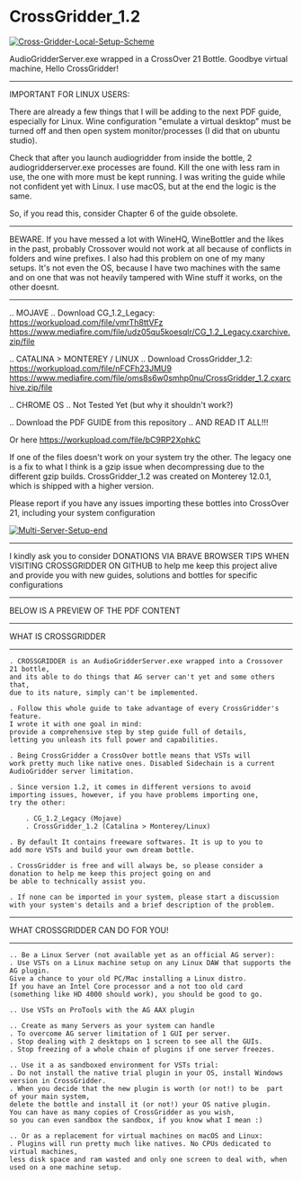 # CrossGridder_1.2

<a href="https://ibb.co/jfkHbR1"><img src="https://i.ibb.co/tKp3QXW/Cross-Gridder-Local-Setup-Scheme.png" alt="Cross-Gridder-Local-Setup-Scheme" border="0" /></a>

AudioGridderServer.exe wrapped in a CrossOver 21 Bottle. Goodbye virtual machine, Hello CrossGridder!
**************************************************************************************************
IMPORTANT FOR LINUX USERS: 

There are already a few things that I will be adding to the next PDF guide, especially for Linux. 
Wine configuration "emulate a virtual desktop" must be turned off 
and then open system monitor/processes (I did that on ubuntu studio).

Check that after you launch audiogridder from inside the bottle, 2 audiogridderserver.exe processes are found.
Kill the one with less ram in use, the one with more must be kept running.
I was writing the guide while not confident yet with Linux. I use macOS, but at the end the logic is the same. 

So, if you read this, consider Chapter 6 of the guide obsolete.
*************************************************************************************************

BEWARE. If you have messed a lot with WineHQ, WineBottler and the likes in the past, probably Crossover 
would not work at all because of conflicts in folders and wine prefixes. I also had this problem 
on one of my many setups. It's not even the OS, because I have two machines with the same and on one that
was not heavily tampered with Wine stuff it works, on the other doesnt.

*************************************************************************************************

.. MOJAVE ..
Download CG_1.2_Legacy: https://workupload.com/file/vmrTh8ttVFz
https://www.mediafire.com/file/udz05qu5koesqlr/CG_1.2_Legacy.cxarchive.zip/file

.. CATALINA > MONTEREY / LINUX ..
Download CrossGridder_1.2: https://workupload.com/file/nFCFh23JMU9
https://www.mediafire.com/file/oms8s6w0smhp0nu/CrossGridder_1.2.cxarchive.zip/file


.. CHROME OS ..
Not Tested Yet (but why it shouldn't work?)

.. Download the PDF GUIDE from this repository .. AND READ IT ALL!!!

Or here https://workupload.com/file/bC9RP2XphkC

If one of the files doesn't work on your system try the other. The legacy one is a fix 
to what I think is a gzip issue when decompressing due to the different gzip builds. 
CrossGridder_1.2 was created on Monterey 12.0.1, which is shipped with a higher version.

Please report if you have any issues importing these bottles into CrossOver 21, including your system configuration

<a href="https://ibb.co/GcgFL44"><img src="https://i.ibb.co/XSmVgrr/Multi-Server-Setup-end.png" alt="Multi-Server-Setup-end" border="0" /></a>
**********************************************************************
I kindly ask you to consider 
DONATIONS VIA BRAVE BROWSER TIPS WHEN VISITING CROSSGRIDDER ON GITHUB
to help me keep this project alive and provide you with new guides,
solutions and bottles for specific configurations
**********************************************************************


BELOW IS A PREVIEW OF THE PDF CONTENT

*********************
WHAT IS CROSSGRIDDER
*********************

	. CROSSGRIDDER is an AudioGridderServer.exe wrapped into a Crossover 21 bottle, 
	and its able to do things that AG server can't yet and some others that,
	due to its nature, simply can't be implemented.

	. Follow this whole guide to take advantage of every CrossGridder's feature. 
	I wrote it with one goal in mind:
	provide a comprehensive step by step guide full of details, 
	letting you unleash its full power and capabilities.

	. Being CrossGridder a CrossOver bottle means that VSTs will 	
	work pretty much like native ones. Disabled Sidechain is a current  	
	AudioGridder server limitation.

	. Since version 1.2, it comes in different versions to avoid 	
	importing issues, however, if you have problems importing one, 	
	try the other:

		. CG_1.2_Legacy (Mojave)
		. CrossGridder_1.2 (Catalina > Monterey/Linux)

	. By default It contains freeware softwares. It is up to you to 	
	add more VSTs and build your own dream bottle.

 	. CrossGridder is free and will always be, so please consider a 	
	donation to help me keep this project going on and 	
	be able to technically assist you. 	

	. If none can be imported in your system, please start a discussion
	with your system's details and a brief description of the problem.
  
 ********************************* 
 WHAT CROSSGRIDDER CAN DO FOR YOU!
 *********************************
 
  	.. Be a Linux Server (not available yet as an official AG server):
	. Use VSTs on a Linux machine setup on any Linux DAW that supports the AG plugin. 
	Give a chance to your old PC/Mac installing a Linux distro. 
	If you have an Intel Core processor and a not too old card
	(something like HD 4000 should work), you should be good to go.

	.. Use VSTs on ProTools with the AG AAX plugin

	.. Create as many Servers as your system can handle
	. To overcome AG server limitation of 1 GUI per server.
	. Stop dealing with 2 desktops on 1 screen to see all the GUIs.
	. Stop freezing of a whole chain of plugins if one server freezes. 

	.. Use it a as sandboxed environment for VSTs trial:
	. Do not install the native trial plugin in your OS, install Windows version in CrossGridder.
	. When you decide that the new plugin is worth (or not!) to be 	part of your main system, 
	delete the bottle and install it (or not!) your OS native plugin.
	You can have as many copies of CrossGridder as you wish, 
	so you can even sandbox the sandbox, if you know what I mean :)
	
	.. Or as a replacement for virtual machines on macOS and Linux:
	. Plugins will run pretty much like natives. No CPUs dedicated to virtual machines, 
	less disk space and ram wasted and only one screen to deal with, when used on a one machine setup.
